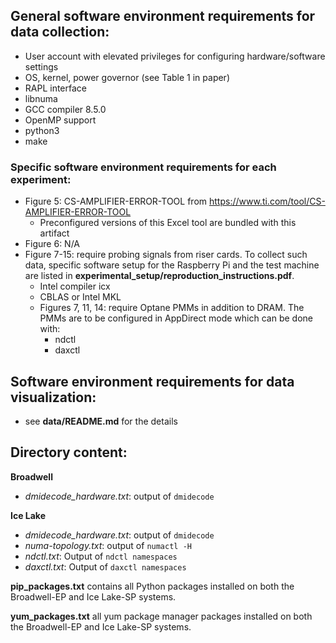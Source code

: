 ## General software environment requirements for data collection:
- User account with elevated privileges for configuring hardware/software settings
- OS, kernel, power governor (see Table 1 in paper)
- RAPL interface
- libnuma
- GCC compiler 8.5.0
- OpenMP support
- python3
- make

### Specific software environment requirements for each experiment:
- Figure 5: CS-AMPLIFIER-ERROR-TOOL from https://www.ti.com/tool/CS-AMPLIFIER-ERROR-TOOL
  - Preconfigured versions of this Excel tool are bundled with this artifact
- Figure 6: N/A
- Figure 7-15: require probing signals from riser cards. To collect such data, specific software setup for the Raspberry Pi and the test machine are listed in **experimental_setup/reproduction_instructions.pdf**.
    - Intel compiler icx
    - CBLAS or Intel MKL
    - Figures 7, 11, 14: require Optane PMMs in addition to DRAM. The PMMs are to be configured in AppDirect mode which can be done with:
        - ndctl
        - daxctl

## Software environment requirements for data visualization:
- see **data/README.md** for the details


## Directory content:

**Broadwell**
- *dmidecode_hardware.txt*: output of `dmidecode`

**Ice Lake**
- *dmidecode_hardware.txt*: output of `dmidecode`
- *numa-topology.txt*: output of `numactl -H`
- *ndctl.txt*: Output of `ndctl namespaces`
- *daxctl.txt*: Output of `daxctl namespaces`



**pip_packages.txt**
contains all Python packages installed on both the Broadwell-EP and Ice Lake-SP systems.

**yum_packages.txt**
all yum package manager packages installed on both the Broadwell-EP and Ice Lake-SP systems.